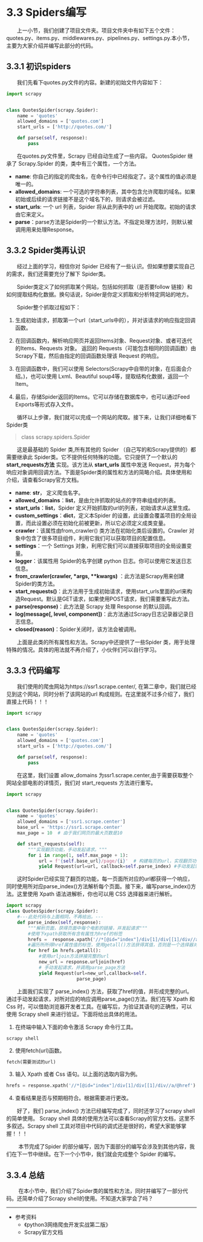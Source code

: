 # 3.3 Spiders编写

&emsp;&emsp;上一小节，我们创建了项目文件夹。项目文件夹中有如下五个文件：quotes.py、items.py、middlewares.py、pipelines.py、settings.py.本小节，主要为大家介绍并编写此部分的代码。

## 3.3.1 初识spiders

&emsp;&emsp;我们先看下quotes.py文件的内容。新建的初始文件内容如下：
```python
import scrapy


class QuotesSpider(scrapy.Spider):
    name = 'quotes'
    allowed_domains = ['quotes.com']
    start_urls = ['http://quotes.com/']

    def parse(self, response):
        pass
```
&emsp;&emsp;在quotes.py文件里，Scrapy 已经自动生成了一些内容。 QuotesSpider 继承了 Scrapy.Spider 的类，类中有三个属性，一个方法。

- **name**: 你自己的指定的爬虫名，在命令行中已经指定了。这个属性的值必须是唯一的。
- **allowed_domains**: 一个可选的字符串列表，其中包含允许爬取的域名。如果初始或后续的请求链接不是这个域名下的，则请求会被过滤。
- **start_urls**: 一个 url 列表，Spider 将从此列表中的 url 开始爬取。初始的请求由它来定义。
- **parse**：parse方法是Spider的一个默认方法。不指定处理方法时，则默认被调用用来处理Response。


## 3.3.2 Spider类再认识
&emsp;&emsp;经过上面的学习，相信你对 Spider 已经有了一些认识。但如果想要实现自己的需求，我们还需要充分了解下 Spider类。

&emsp;&emsp;Spider类定义了如何抓取某个网站，包括如何抓取（是否要follow
链接）和如何提取结构化数据。换句话说，Spider是你定义抓取和分析特定网站的地方。

&emsp;&emsp;Spider整个抓取过程如下：

  1. 生成初始请求，抓取第一个url（start_urls中的），并对该请求的响应指定回调函数。

  2. 在回调函数内，解析响应网页并返回Items对象、Request对象、或者可迭代的Items、Requests 对象。 返回的 Requests（可能包含相同的回调函数）由Scrapy下载，然后由指定的回调函数处理该 Request 的响应。

  3. 在回调函数中，我们可以使用 Selectors(Scrapy中自带的对象，在后面会介绍。)，也可以使用 Lxml、Beautiful soup4等，提取结构化数据，返回一个Item。

  4. 最后，存储Spider返回的Items。它可以存储在数据库中，也可以通过Feed Exports等形式存入文件。

&emsp;&emsp;循环以上步骤，我们就可以完成一个网站的爬取。接下来，让我们详细地看下Spider类

> class scrapy.spiders.Spider

&emsp;&emsp;这是最基础的 Spider 类,所有其他的 Spider （自己写的和Scrapy提供的）都需要继承此 Spider类。它不提供任何特殊的功能。它只提供了一个默认的 **start_requests方法** 实现。该方法从 **start_urls** 属性中发送 Request，并为每个响应对象调用回调方法。下面是Spider类的属性和方法的简略介绍。具体使用和介绍，请查看Scrapy官方文档。
- **name**: **str**， 定义爬虫名字。
- **allowed_domains**：**list**，是由允许抓取的站点的字符串组成的列表。
- **start_urls**：**list**，Spider 定义开始抓取的url的列表，初始请求从这里生成。
- **custom_settings**：**dict**，定义本Spider
  的设置，此设置会覆盖项目的全局设置，而此设置必须在初始化前被更新，所以它必须定义成类变量。
- **crawler**：该属性由from_crawler()
  类方法在初始化类后设置的。Crawler 对象中包含了很多项目组件，利用它我们可以获取项目的配置信息。
- **settings**：一个 Settings 对象，利用它我们可以直接获取项目的全局设置变量。
- **logger**：该属性用 Spider的名字创建 python 日志。你可以使用它发送日志信息。
- **from_crawler(crawler, \*args, \*\*kwargs)**
  ：此方法是Scrapy用来创建Spider的类方法。
- **start_requests()**：此方法用于生成初始请求，使用start_urls里面的url来构造Request。默认是GET请求，如果使用POST请求，我们需要重写此方法。
- **parse(response)**：此方法是 Scrapy 处理 Response 的默认回调。
- **log(message[, level, component])**：此方法通过Scrapy日志记录器记录日志信息。
- **closed(reason)**：Spider关闭时，该方法会被调用。

&emsp;&emsp;上面是此类的所有属性和方法。Scrapy中还提供了一些Spider
类，用于处理特殊的情况。具体的用法就不再介绍了，小伙伴们可以自行学习。

## 3.3.3 代码编写

&emsp;&emsp;我们使用的爬虫网站为https://ssr1.scrape.center/,
在第二章中，我们就已经见到这个网站，同时分析了该网站的url
构成规则。在这里就不过多介绍了，我们直接上代码！！！
```python
import scrapy


class QuotesSpider(scrapy.Spider):
    name = 'quotes'
    allowed_domains = ['quotes.com']
    start_urls = ['http://quotes.com/']

    def parse(self, response):
        pass

```
&emsp;&emsp;在这里，我们设置 allow_domains 为ssr1.scrape.center,由于需要获取整个网站全部电影的详情页，我们对 start_requests 方法进行重写。

```python
import scrapy


class QuotesSpider(scrapy.Spider):
    name = 'quotes'
    allowed_domains = ['ssr1.scrape.center']
    base_url = 'https://ssr1.scrape.center'
    max_page = 10  # 由于我们网页的最大页数是10

    def start_requests(self):
        """实现翻页功能，手动发起请求。"""
        for i in range(1, self.max_page + 1):
            url = f'{self.base_url}/page/{i}'  # 构建每页的url，实现翻页功能。
            yield Request(url=url, callback=self.parse_index) #手动发起请求。

```
&emsp;&emsp;这时Spider已经实现了翻页的功能，每一页面所对应的url都获得一个响应，同时使用所对应parse_index()方法解析每个页面。接下来，编写parse_index()方法。这里使用 Xpath 语法进解析，你也可以用 CSS 选择器来进行解析。
```python
import scrapy
class QuotesSpider(scrapy.Spider):
    #---此处代码与上面相同，不再给出。---
    def parse_index(self,response):
        """解析页面，获得页面中每个电影的链接，并发起请求"""
        #使用下xpath获取所有含有属性为href的标签
        hrefs =  response.xpath('//*[@id="index"]/div[1]/div[[1]/div//a/@href')
        #遍历所所得href属性值的标签，使用getall()方法获得其值，否则是一个选择器对象列表。
        for href in hrefs.getall():
            #使用urljoin方法拼接完整的url
            new_url = response.urljoin(href)
            # 手动发起请求，并调用parse_page方法
            yield Request(url=new_url,callback=self.
                          parse_page)

```
&emsp;&emsp;上面我们实现了 parse_index() 方法，获取了href的值，并形成完整的url。通过手动发起请求，对所对应的响应调用parse_page()方法。我们在写 Xpath 和 Css 时，可以借助浏览器开发者工具。在编写后，为验证其语句的正确性，可以使用 Scrapy shell 来进行验证。下面将给出具体的用法。

1. 在终端中输入下面的命令激活 Scrapy 命令行工具。

```commandline
scrapy shell
```
2. 使用fetch(url)函数。

```python
fetch(需要测试的url)
```

3. 输入 Xpath 或者 Css 语句。以上面的选取内容为例。
```python
hrefs = response.xpath('//*[@id="index"]/div[1]/div[[1]/div//a/@href')
```

4. 查看结果是否与预期相符合。根据需要进行更改。

&emsp;&emsp;好了，我们 parse_index() 方法已经编写完成了，同时还学习了scrapy shell的简单使用。 Scrapy shell 具体的使用方法可以查看Scrapy的官方文档，这里不多叙述。Scrapy shell 工具对项目中代码的调式还是很好的，希望大家能够掌握！！！

&emsp;&emsp;
本节完成了Spider 的部分编写，因为下面部分的编写会涉及到其他内容，我们在下一节中继续。在下一个小节中，我们就会完成整个 Spider 的编写。

## 3.3.4 总结

&emsp;&emsp;
在本小节中，我们介绍了Spider类的属性和方法，同时并编写了一部分代码。还简单介绍了Scrapy shell的使用。不知道大家学会了吗？

-------
- 参考资料
  - 《python3网络爬虫开发实战第二版》
  - Scrapy官方文档
